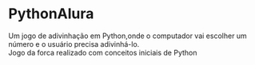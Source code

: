 # PythonAlura
Um jogo de adivinhação em Python,onde o computador vai escolher um número e o usuário precisa adivinhá-lo.  
Jogo da forca realizado com conceitos iniciais de Python

